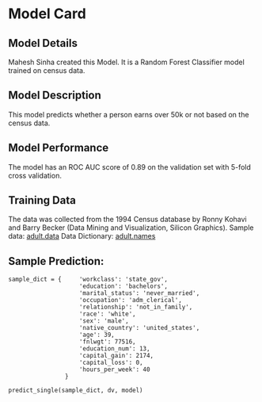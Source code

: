 
# Model Card

## Model Details

Mahesh Sinha created this Model. It is a Random Forest Classifier model trained on census data.


## Model Description

This model predicts whether a person earns over 50k or not based on the census data.


## Model Performance

The model has an ROC AUC score of 0.89 on the validation set with 5-fold cross validation.


## Training Data

The data was collected from the 1994 Census database by Ronny Kohavi and Barry Becker (Data Mining and Visualization, Silicon Graphics).
Sample data: <a href="https://archive.ics.uci.edu/ml/machine-learning-databases/adult/adult.data">adult.data</a>
Data Dictionary: <a href="https://archive.ics.uci.edu/ml/machine-learning-databases/adult/adult.names">adult.names</a>

## Sample Prediction:
```
sample_dict = {     'workclass': 'state_gov',
                    'education': 'bachelors',
                    'marital_status': 'never_married',
                    'occupation': 'adm_clerical',
                    'relationship': 'not_in_family',
                    'race': 'white',
                    'sex': 'male',
                    'native_country': 'united_states',
                    'age': 39,
                    'fnlwgt': 77516,
                    'education_num': 13,
                    'capital_gain': 2174,
                    'capital_loss': 0,
                    'hours_per_week': 40
                }

predict_single(sample_dict, dv, model)
```
        